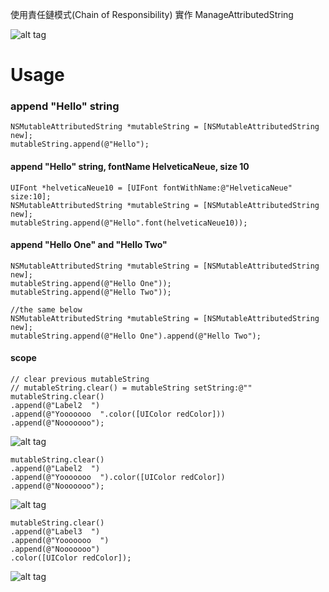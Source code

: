 使用責任鏈模式(Chain of Responsibility) 實作 ManageAttributedString


![alt tag](http://i.imgur.com/le5K6ZA.png) 

Usage
=============
### append "Hello" string

    NSMutableAttributedString *mutableString = [NSMutableAttributedString new];
    mutableString.append(@"Hello");

#### append "Hello" string, fontName HelveticaNeue, size 10
    UIFont *helveticaNeue10 = [UIFont fontWithName:@"HelveticaNeue" size:10];
    NSMutableAttributedString *mutableString = [NSMutableAttributedString new];
    mutableString.append(@"Hello".font(helveticaNeue10));

#### append "Hello One" and "Hello Two"
    NSMutableAttributedString *mutableString = [NSMutableAttributedString new];
    mutableString.append(@"Hello One"));
    mutableString.append(@"Hello Two"));
  
    //the same below
    NSMutableAttributedString *mutableString = [NSMutableAttributedString new];
    mutableString.append(@"Hello One").append(@"Hello Two");

#### scope
    // clear previous mutableString
    // mutableString.clear() = mutableString setString:@"" 
    mutableString.clear()
    .append(@"Label2  ")
    .append(@"Yooooooo  ".color([UIColor redColor]))
    .append(@"Nooooooo");
  ![alt tag](http://i.imgur.com/22ztLfa.png) 
  
    mutableString.clear()
    .append(@"Label2  ")
    .append(@"Yooooooo  ").color([UIColor redColor])
    .append(@"Nooooooo");
  ![alt tag](http://i.imgur.com/eZTBFGI.png) 
  
    mutableString.clear()
    .append(@"Label3  ")
    .append(@"Yooooooo  ")
    .append(@"Nooooooo")
    .color([UIColor redColor]);
  ![alt tag](http://i.imgur.com/4AHWlHC.png) 
